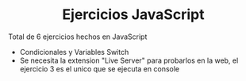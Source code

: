 <div align= "center" >
  <h1 align = "center" > Ejercicios JavaScript </h1>
</div>

Total de 6 ejercicios hechos en JavaScript

* Condicionales y Variables Switch
* Se necesita la extension "Live Server" para probarlos en la web, el ejercicio 3 es el unico que se ejecuta en console
